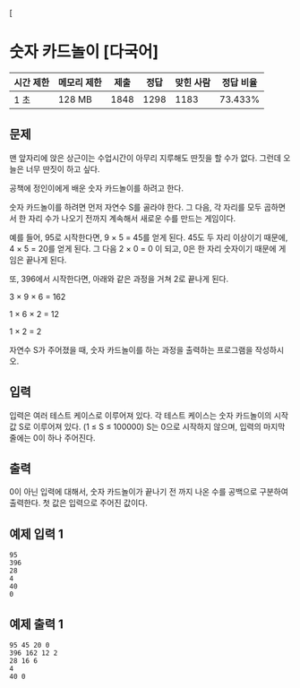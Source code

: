 [

# 숫자 카드놀이 [다국어]

| 시간 제한 | 메모리 제한 | 제출 | 정답 | 맞힌 사람 | 정답 비율 |
| --- | --- | --- | --- | --- | --- |
| 1 초 | 128 MB | 1848 | 1298 | 1183 | 73.433% |

## 문제

맨 앞자리에 앉은 상근이는 수업시간이 아무리 지루해도 딴짓을 할 수가 없다. 그런데 오늘은 너무 딴짓이 하고 싶다.

공책에 정인이에게 배운 숫자 카드놀이를 하려고 한다.

숫자 카드놀이를 하려면 먼저 자연수 S를 골라야 한다. 그 다음, 각 자리를 모두 곱하면서 한 자리 수가 나오기 전까지 계속해서 새로운 수를 만드는 게임이다.

예를 들어, 95로 시작한다면, 9 × 5 = 45를 얻게 된다. 45도 두 자리 이상이기 때문에, 4 × 5 = 20를 얻게 된다. 그 다음 2 × 0 = 0 이 되고, 0은 한 자리 숫자이기 때문에 게임은 끝나게 된다.

또, 396에서 시작한다면, 아래와 같은 과정을 거쳐 2로 끝나게 된다.

3 × 9 × 6 = 162

1 × 6 × 2 = 12

1 × 2 = 2

자연수 S가 주어졌을 때, 숫자 카드놀이를 하는 과정을 출력하는 프로그램을 작성하시오.

## 입력

입력은 여러 테스트 케이스로 이루어져 있다. 각 테스트 케이스는 숫자 카드놀이의 시작값 S로 이루어져 있다. (1 ≤ S ≤ 100000) S는 0으로 시작하지 않으며, 입력의 마지막 줄에는 0이 하나 주어진다.

## 출력

0이 아닌 입력에 대해서, 숫자 카드놀이가 끝나기 전 까지 나온 수를 공백으로 구분하여 출력한다. 첫 값은 입력으로 주어진 값이다.

## 예제 입력 1

```
95
396
28
4
40
0

```

## 예제 출력 1

```
95 45 20 0
396 162 12 2
28 16 6
4
40 0
```
